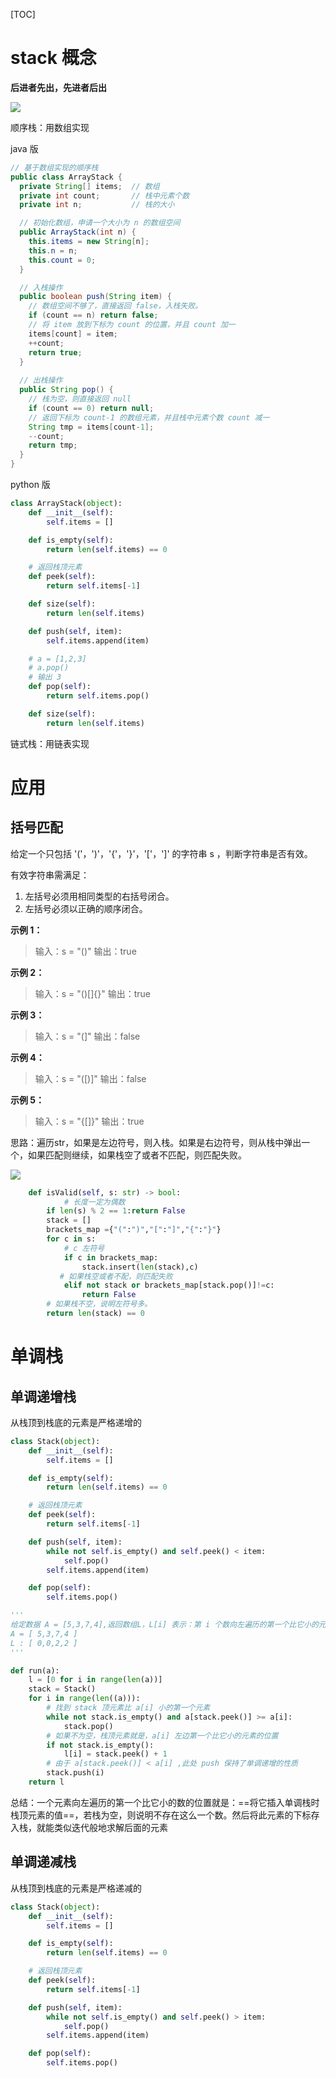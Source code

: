 [TOC]

# stack 概念

**后进者先出，先进者后出**

![](../image/20190831163137.jpg)



顺序栈：用数组实现

java 版

```java
// 基于数组实现的顺序栈
public class ArrayStack {
  private String[] items;  // 数组
  private int count;       // 栈中元素个数
  private int n;           // 栈的大小

  // 初始化数组，申请一个大小为 n 的数组空间
  public ArrayStack(int n) {
    this.items = new String[n];
    this.n = n;
    this.count = 0;
  }

  // 入栈操作
  public boolean push(String item) {
    // 数组空间不够了，直接返回 false，入栈失败。
    if (count == n) return false;
    // 将 item 放到下标为 count 的位置，并且 count 加一
    items[count] = item;
    ++count;
    return true;
  }
  
  // 出栈操作
  public String pop() {
    // 栈为空，则直接返回 null
    if (count == 0) return null;
    // 返回下标为 count-1 的数组元素，并且栈中元素个数 count 减一
    String tmp = items[count-1];
    --count;
    return tmp;
  }
}

```

python 版

```python
class ArrayStack(object):
    def __init__(self):
        self.items = []

    def is_empty(self):
        return len(self.items) == 0

    # 返回栈顶元素
    def peek(self):
        return self.items[-1]

    def size(self):
        return len(self.items)

    def push(self, item):
        self.items.append(item)

    # a = [1,2,3]
    # a.pop()
    # 输出 3
    def pop(self):
        return self.items.pop()

    def size(self):
        return len(self.items)
```



链式栈：用链表实现



# 应用

## 括号匹配

给定一个只包括 '('，')'，'{'，'}'，'['，']' 的字符串 s ，判断字符串是否有效。

有效字符串需满足：

1. 左括号必须用相同类型的右括号闭合。
2. 左括号必须以正确的顺序闭合。

**示例 1：**

>输入：s = "()"
>输出：true

**示例 2：**

>输入：s = "()[]{}"
>输出：true

**示例 3：**

> 输入：s = "(]"
> 输出：false

**示例 4：**

>输入：s = "([)]"
>输出：false

**示例 5：**

>输入：s = "{[]}"
>输出：true

思路：遍历str，如果是左边符号，则入栈。如果是右边符号，则从栈中弹出一个，如果匹配则继续，如果栈空了或者不匹配，则匹配失败。

![](../image/20210325231110.jpg)

```python
    def isValid(self, s: str) -> bool:
    		# 长度一定为偶数
        if len(s) % 2 == 1:return False
        stack = []
        brackets_map ={"(":")","[":"]","{":"}"} 
        for c in s:
            # c 左符号
            if c in brackets_map:
                stack.insert(len(stack),c)
           # 如果栈空或者不配，则匹配失败
            elif not stack or brackets_map[stack.pop()]!=c:
                return False
        # 如果栈不空，说明左符号多。
        return len(stack) == 0
```



# 单调栈

## 单调递增栈

从栈顶到栈底的元素是严格递增的

```python
class Stack(object):
    def __init__(self):
        self.items = []

    def is_empty(self):
        return len(self.items) == 0

    # 返回栈顶元素
    def peek(self):
        return self.items[-1]

    def push(self, item):
        while not self.is_empty() and self.peek() < item:
            self.pop()
        self.items.append(item)

    def pop(self):
        self.items.pop()
```



```python
'''
给定数据 A = [5,3,7,4],返回数组L，L[i] 表示：第 i 个数向左遍历的第一个比它小的元素的位置
A = [ 5,3,7,4 ]
L : [ 0,0,2,2 ]
'''

def run(a):
    l = [0 for i in range(len(a))]
    stack = Stack()
    for i in range(len((a))):
        # 找到 stack 顶元素比 a[i] 小的第一个元素
        while not stack.is_empty() and a[stack.peek()] >= a[i]:
            stack.pop()
        # 如果不为空，栈顶元素就是，a[i] 左边第一个比它小的元素的位置
        if not stack.is_empty():
            l[i] = stack.peek() + 1
        # 由于 a[stack.peek()] < a[i] ,此处 push 保持了单调递增的性质
        stack.push(i)
    return l
```

总结：一个元素向左遍历的第一个比它小的数的位置就是：==将它插入单调栈时栈顶元素的值==，若栈为空，则说明不存在这么一个数。然后将此元素的下标存入栈，就能类似迭代般地求解后面的元素

## 单调递减栈

从栈顶到栈底的元素是严格递减的

```python
class Stack(object):
    def __init__(self):
        self.items = []

    def is_empty(self):
        return len(self.items) == 0

    # 返回栈顶元素
    def peek(self):
        return self.items[-1]

    def push(self, item):
        while not self.is_empty() and self.peek() > item:
            self.pop()
        self.items.append(item)

    def pop(self):
        self.items.pop()
```

